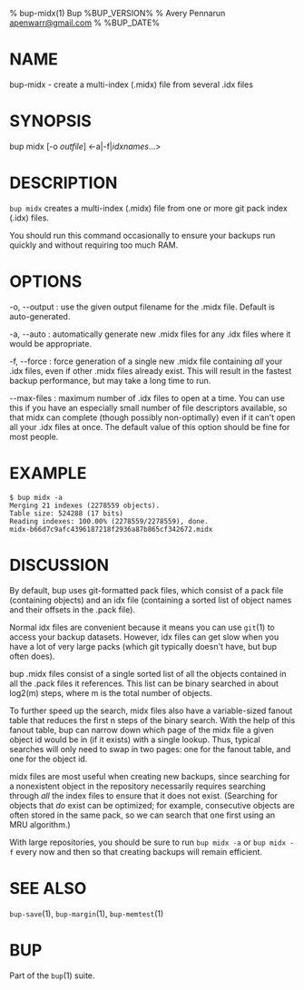 % bup-midx(1) Bup %BUP_VERSION%
% Avery Pennarun <apenwarr@gmail.com>
% %BUP_DATE%

# NAME

bup-midx - create a multi-index (.midx) file from several .idx files

# SYNOPSIS

bup midx [-o *outfile*] <-a|-f|*idxnames*...>

# DESCRIPTION

`bup midx` creates a multi-index (.midx) file from one or more
git pack index (.idx) files.

You should run this command
occasionally to ensure your backups run quickly and without
requiring too much RAM.

# OPTIONS

-o, --output
:   use the given output filename for the .midx file. 
    Default is auto-generated.
    
-a, --auto
:   automatically generate new .midx files for any .idx
    files where it would be appropriate.
    
-f, --force
:   force generation of a single new .midx file containing
    *all* your .idx files, even if other .midx files
    already exist.  This will result in the fastest backup
    performance, but may take a long time to run.

--max-files
:   maximum number of .idx files to open at a time.  You
    can use this if you have an especially small number of file
    descriptors available, so that midx can complete
    (though possibly non-optimally) even if it can't open
    all your .idx files at once.  The default value of this
    option should be fine for most people.


# EXAMPLE

    $ bup midx -a
    Merging 21 indexes (2278559 objects).
    Table size: 524288 (17 bits)
    Reading indexes: 100.00% (2278559/2278559), done.
    midx-b66d7c9afc4396187218f2936a87b865cf342672.midx
    
# DISCUSSION

By default, bup uses git-formatted pack files, which
consist of a pack file (containing objects) and an idx
file (containing a sorted list of object names and their
offsets in the .pack file).

Normal idx files are convenient because it means you can use
`git`(1) to access your backup datasets.  However, idx
files can get slow when you have a lot of very large packs
(which git typically doesn't have, but bup often does).

bup .midx files consist of a single sorted list of all the objects
contained in all the .pack files it references.  This list
can be binary searched in about log2(m) steps, where m is
the total number of objects.

To further speed up the search, midx files also have a
variable-sized fanout table that reduces the first n
steps of the binary search.  With the help of this fanout
table, bup can narrow down which page of the midx file a
given object id would be in (if it exists) with a single
lookup.  Thus, typical searches will only need to swap in
two pages: one for the fanout table, and one for the object
id.

midx files are most useful when creating new backups, since
searching for a nonexistent object in the repository
necessarily requires searching through *all* the index
files to ensure that it does not exist.  (Searching for
objects that *do* exist can be optimized; for example,
consecutive objects are often stored in the same pack, so
we can search that one first using an MRU algorithm.)

With large repositories, you should be sure to run
`bup midx -a` or `bup midx -f` every now and then so that
creating backups will remain efficient.


# SEE ALSO

`bup-save`(1), `bup-margin`(1), `bup-memtest`(1)

# BUP

Part of the `bup`(1) suite.
